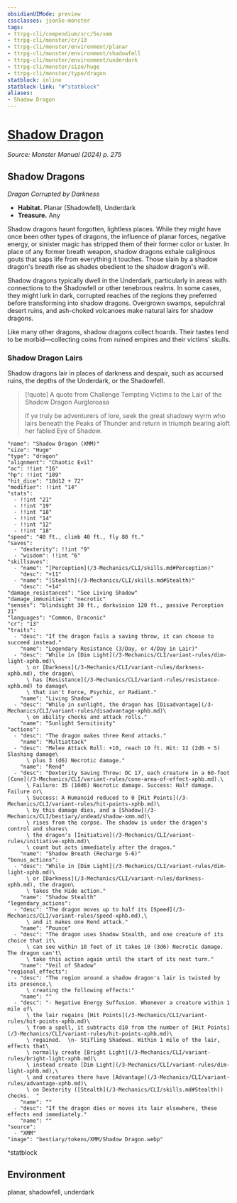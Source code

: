 ```yaml
---
obsidianUIMode: preview
cssclasses: json5e-monster
tags:
- ttrpg-cli/compendium/src/5e/xmm
- ttrpg-cli/monster/cr/13
- ttrpg-cli/monster/environment/planar
- ttrpg-cli/monster/environment/shadowfell
- ttrpg-cli/monster/environment/underdark
- ttrpg-cli/monster/size/huge
- ttrpg-cli/monster/type/dragon
statblock: inline
statblock-link: "#^statblock"
aliases:
- Shadow Dragon
---
```

# [Shadow Dragon](3-Mechanics\CLI\bestiary\dragon/shadow-dragon-xmm.md)
*Source: Monster Manual (2024) p. 275*  

## Shadow Dragons

*Dragon Corrupted by Darkness*

- **Habitat.** Planar (Shadowfell), Underdark  
- **Treasure.** Any  

Shadow dragons haunt forgotten, lightless places. While they might have once been other types of dragons, the influence of planar forces, negative energy, or sinister magic has stripped them of their former color or luster. In place of any former breath weapon, shadow dragons exhale caliginous gouts that saps life from everything it touches. Those slain by a shadow dragon's breath rise as shades obedient to the shadow dragon's will.

Shadow dragons typically dwell in the Underdark, particularly in areas with connections to the Shadowfell or other tenebrous realms. In some cases, they might lurk in dark, corrupted reaches of the regions they preferred before transforming into shadow dragons. Overgrown swamps, sepulchral desert ruins, and ash-choked volcanoes make natural lairs for shadow dragons.

Like many other dragons, shadow dragons collect hoards. Their tastes tend to be morbid—collecting coins from ruined empires and their victims' skulls.

### Shadow Dragon Lairs

Shadow dragons lair in places of darkness and despair, such as accursed ruins, the depths of the Underdark, or the Shadowfell.

> [!quote] A quote from Challenge Tempting Victims to the Lair of the Shadow Dragon Aurgloroasa  
> 
> If ye truly be adventurers of lore, seek the great shadowy wyrm who lairs beneath the Peaks of Thunder and return in triumph bearing aloft her fabled Eye of Shadow.


```statblock
"name": "Shadow Dragon (XMM)"
"size": "Huge"
"type": "dragon"
"alignment": "Chaotic Evil"
"ac": !!int "16"
"hp": !!int "189"
"hit_dice": "18d12 + 72"
"modifier": !!int "14"
"stats":
  - !!int "21"
  - !!int "19"
  - !!int "18"
  - !!int "14"
  - !!int "12"
  - !!int "18"
"speed": "40 ft., climb 40 ft., fly 80 ft."
"saves":
  - "dexterity": !!int "9"
  - "wisdom": !!int "6"
"skillsaves":
  - "name": "[Perception](/3-Mechanics/CLI/skills.md#Perception)"
    "desc": "+11"
  - "name": "[Stealth](/3-Mechanics/CLI/skills.md#Stealth)"
    "desc": "+14"
"damage_resistances": "See Living Shadow"
"damage_immunities": "necrotic"
"senses": "blindsight 30 ft., darkvision 120 ft., passive Perception 21"
"languages": "Common, Draconic"
"cr": "13"
"traits":
  - "desc": "If the dragon fails a saving throw, it can choose to succeed instead."
    "name": "Legendary Resistance (3/Day, or 4/Day in Lair)"
  - "desc": "While in [Dim Light](/3-Mechanics/CLI/variant-rules/dim-light-xphb.md)\
      \ or [Darkness](/3-Mechanics/CLI/variant-rules/darkness-xphb.md), the dragon\
      \ has [Resistance](/3-Mechanics/CLI/variant-rules/resistance-xphb.md) to damage\
      \ that isn't Force, Psychic, or Radiant."
    "name": "Living Shadow"
  - "desc": "While in sunlight, the dragon has [Disadvantage](/3-Mechanics/CLI/variant-rules/disadvantage-xphb.md)\
      \ on ability checks and attack rolls."
    "name": "Sunlight Sensitivity"
"actions":
  - "desc": "The dragon makes three Rend attacks."
    "name": "Multiattack"
  - "desc": "Melee Attack Roll: +10, reach 10 ft. Hit: 12 (2d6 + 5) Slashing damage\
      \ plus 3 (d6) Necrotic damage."
    "name": "Rend"
  - "desc": "Dexterity Saving Throw: DC 17, each creature in a 60-foot [Cone](/3-Mechanics/CLI/variant-rules/cone-area-of-effect-xphb.md).\
      \ Failure: 35 (10d6) Necrotic damage. Success: Half damage. Failure or\
      \ Success: A Humanoid reduced to 0 [Hit Points](/3-Mechanics/CLI/variant-rules/hit-points-xphb.md)\
      \ by this damage dies, and a [Shadow](/3-Mechanics/CLI/bestiary/undead/shadow-xmm.md)\
      \ rises from the corpse. The shadow is under the dragon's control and shares\
      \ the dragon's [Initiative](/3-Mechanics/CLI/variant-rules/initiative-xphb.md)\
      \ count but acts immediately after the dragon."
    "name": "Shadow Breath (Recharge 5-6)"
"bonus_actions":
  - "desc": "While in [Dim Light](/3-Mechanics/CLI/variant-rules/dim-light-xphb.md)\
      \ or [Darkness](/3-Mechanics/CLI/variant-rules/darkness-xphb.md), the dragon\
      \ takes the Hide action."
    "name": "Shadow Stealth"
"legendary_actions":
  - "desc": "The dragon moves up to half its [Speed](/3-Mechanics/CLI/variant-rules/speed-xphb.md),\
      \ and it makes one Rend attack."
    "name": "Pounce"
  - "desc": "The dragon uses Shadow Stealth, and one creature of its choice that it\
      \ can see within 10 feet of it takes 10 (3d6) Necrotic damage. The dragon can't\
      \ take this action again until the start of its next turn."
    "name": "Veil of Shadow"
"regional_effects":
  - "desc": "The region around a shadow dragon's lair is twisted by its presence,\
      \ creating the following effects:"
    "name": ""
  - "desc": "- Negative Energy Suffusion. Whenever a creature within 1 mile of\
      \ the lair regains [Hit Points](/3-Mechanics/CLI/variant-rules/hit-points-xphb.md)\
      \ from a spell, it subtracts d10 from the number of [Hit Points](/3-Mechanics/CLI/variant-rules/hit-points-xphb.md)\
      \ regained.  \n- Stifling Shadows. Within 1 mile of the lair, effects that\
      \ normally create [Bright Light](/3-Mechanics/CLI/variant-rules/bright-light-xphb.md)\
      \ instead create [Dim Light](/3-Mechanics/CLI/variant-rules/dim-light-xphb.md),\
      \ and creatures there have [Advantage](/3-Mechanics/CLI/variant-rules/advantage-xphb.md)\
      \ on Dexterity ([Stealth](/3-Mechanics/CLI/skills.md#Stealth)) checks.  "
    "name": ""
  - "desc": "If the dragon dies or moves its lair elsewhere, these effects end immediately."
    "name": ""
"source":
  - "XMM"
"image": "bestiary/tokens/XMM/Shadow Dragon.webp"
```
^statblock

## Environment

planar, shadowfell, underdark